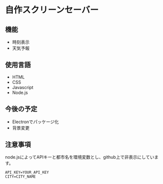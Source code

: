 # 自作スクリーンセーバー
## 機能
- 時刻表示
- 天気予報

## 使用言語
- HTML
- CSS
- Javascript
- Node.js

## 今後の予定
- Electronでパッケージ化
- 背景変更

## 注意事項
node.jsによってAPIキーと都市名を環境変数とし、github上で非表示にしています。
```.env
API_KEY=YOUR_API_KEY
CITY=CITY_NAME
```
